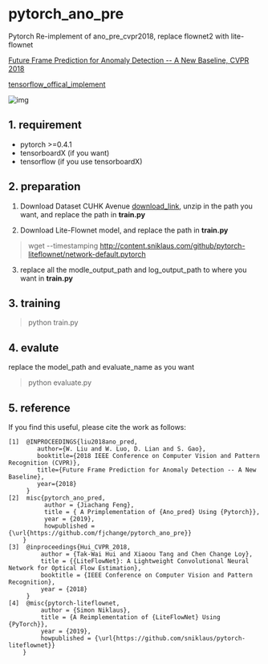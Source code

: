 # pytorch_ano_pre
Pytorch Re-implement of ano_pre_cvpr2018, replace flownet2 with lite-flownet

[Future Frame Prediction for Anomaly Detection -- A New Baseline, CVPR 2018](https://arxiv.org/pdf/1712.09867.pdf)

[tensorflow_offical_implement](https://github.com/StevenLiuWen/ano_pred_cvpr2018)

![img](https://github.com/StevenLiuWen/ano_pred_cvpr2018/blob/master/assets/architecture.JPG)

## 1. requirement
- pytorch >=0.4.1
- tensorboardX (if you want)
- tensorflow (if you use tensorboardX)

## 2. preparation
1. Download Dataset CUHK Avenue [download_link](https://onedrive.live.com/?authkey=%21AMqh2fTSemfrokE&id=3705E349C336415F%215109&cid=3705E349C336415F), unzip in the path you want, and replace the path in **train.py**

2. Download Lite-Flownet model, and replace the path in **train.py**
> wget --timestamping http://content.sniklaus.com/github/pytorch-liteflownet/network-default.pytorch

3. replace all the modle_output_path and log_output_path to where you want in **train.py**

## 3. training
> python train.py

## 4. evalute
replace the model_path and evaluate_name as you want

> python evaluate.py

## 5. reference

If you find this useful, please cite the work as follows:

```code
[1]  @INPROCEEDINGS{liu2018ano_pred, 
        author={W. Liu and W. Luo, D. Lian and S. Gao}, 
        booktitle={2018 IEEE Conference on Computer Vision and Pattern Recognition (CVPR)}, 
        title={Future Frame Prediction for Anomaly Detection -- A New Baseline}, 
        year={2018}   
     }   
[2]  misc{pytorch_ano_pred,
          author = {Jiachang Feng},
          title = { A Primplementation of {Ano_pred} Using {Pytorch}},
          year = {2019},
          howpublished = {\url{https://github.com/fjchange/pytorch_ano_pre}}    
    }
[3]  @inproceedings{Hui_CVPR_2018,
         author = {Tak-Wai Hui and Xiaoou Tang and Chen Change Loy},
         title = {{LiteFlowNet}: A Lightweight Convolutional Neural Network for Optical Flow Estimation},
         booktitle = {IEEE Conference on Computer Vision and Pattern Recognition},
         year = {2018}  
     }
[4]  @misc{pytorch-liteflownet,
         author = {Simon Niklaus},
         title = {A Reimplementation of {LiteFlowNet} Using {PyTorch}},
         year = {2019},
         howpublished = {\url{https://github.com/sniklaus/pytorch-liteflownet}}      
    }
```

